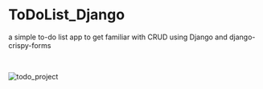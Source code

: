 # ToDoList_Django
a simple to-do list app to get familiar with CRUD using Django and django-crispy-forms

<br>


![todo_project](https://user-images.githubusercontent.com/11338579/50534239-90681c80-0b42-11e9-938d-022601b5e763.png)
